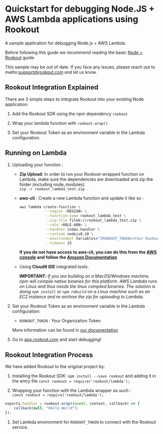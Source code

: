# Quickstart for debugging Node.JS + AWS Lambda applications using Rookout

A sample application for debugging Node.js + AWS Lambda.

Before following this guide we recommend reading the basic [Node + Rookout] guide.

This sample may be out of date. If you face any issues, please reach out to mailto:support@rookout.com and let us know.

## Rookout Integration Explained

There are 3 simple steps to integrate Rookout into your existing Node application:

1. Add the Rookout SDK using the npm dependency `rookout`

1. Wrap your lambda function with `rookout.wrap()`

1. Set your Rookout Token as an environment variable in the Lambda configuration.

## Running on Lambda

1. Uploading your function : 
    - **Zip Upload**: In order to run your Rookout-wrapped function on Lambda, make sure the dependencies are downloaded and zip
    the folder (including node_modules).  
    `zip -r rookout_lambda_test.zip .`

    - **aws-cli** : Create a new Lambda function and update it like so :
        ```bash
        aws lambda create-function \
                    --region <REGION> \
                    --function-name rookout_lambda_test \
                    --zip-file fileb://rookout_lambda_test.zip \
                    --role <ROLE-ARN> \
                    --handler index.handler \
                    --runtime nodejs8.10 \
                    --environment Variables="{ROOKOUT_TOKEN=<Your Rookout Token>,ROOKOUT_ROOK_TAGS=lambda}" \
                    --timeout 25
      ```
        **If you do not have access to aws-cli, you can do this from the [AWS console](https://console.aws.amazon.com/lambda/home/functions) and follow the [Amazon Documentation](https://docs.aws.amazon.com/lambda/latest/dg/get-started-create-function.html)**

    - Using **Cloud9 IDE** integrated tools.

        **IMPORTANT:** _If you are building on a MacOS/Windows machine, npm will compile native binaries for this platform. AWS Lambda runs on Linux and thus needs the linux compiled binaries. The solution is doing `npm install` or `npm rebuild` on a Linux machine such as an EC2 instance and re-archive the zip for uploading to Lambda._

1. Set your Rookout Token as an environment variable in the Lambda configuration:
    - `ROOKOUT_TOKEN` : Your Organization Token
    
    More information can be found in [our documentation](https://docs.rookout.com/docs/sdk-setup.html)

1. Go to [app.rookout.com](https://app.rookout.com) and start debugging!

## Rookout Integration Process

We have added Rookout to the original project by:
1. Installing the Rookout SDK: `npm install --save rookout` and adding it in the entry file `const rookout = require('rookout/lambda');`

1. Wrapping your function with the Lambda wrapper as such :  
`const rookout = require('rookout/lambda');`

```javascript
exports.handler = rookout.wrap((event, context, callback) => {
    callback(null, "Hello World");
});
```
    
1. Set Lambda environment for `ROOKOUT_TOKEN` to connect with the Rookout service.    

[Node + Rookout]: https://docs.rookout.com/docs/sdk-setup.html
